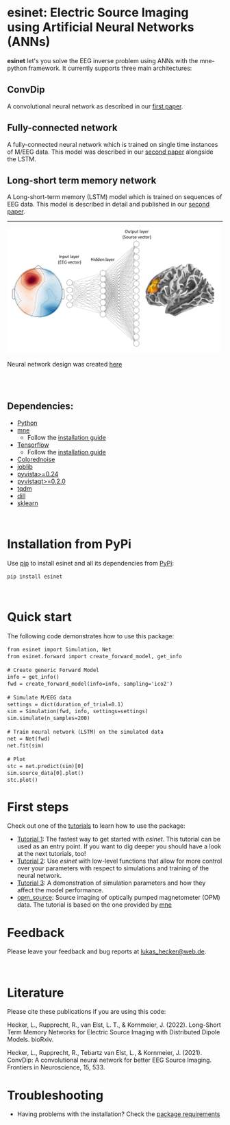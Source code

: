 # esinet: Electric Source Imaging using Artificial Neural Networks (ANNs)

**esinet** let's you solve the EEG inverse problem using ANNs with the
mne-python framework. It currently supports three main architectures:


## ConvDip
A convolutional neural network as described in our [first paper](https://www.frontiersin.org/articles/10.3389/fnins.2021.569918/full).


## Fully-connected network

A fully-connected neural network which is trained on single time instances of M/EEG data. This model was described in our [second paper](https://www.biorxiv.org/content/10.1101/2022.04.13.488148v1) alongside the LSTM.

## Long-short term memory network
A Long-short-term memory (LSTM) model which is trained on sequences of EEG data. This model is described in detail and published in our [second paper](https://www.biorxiv.org/content/10.1101/2022.04.13.488148v1).

---

<!-- ![esinet](/assets/esinet.png) -->
<img src="assets/esinet.png" alt="esinet" width="500"/>

Neural network design was created [here](http://alexlenail.me/NN-SVG/index.html)

<br/><br/>

## Dependencies:
* [Python](https://www.python.org/downloads/)
* [mne](https://mne.tools/stable/index.html)
  * Follow the [installation guide](https://mne.tools/stable/install/mne_python.html#installing-mne-python-and-its-dependencies)
* [Tensorflow](https://www.tensorflow.org/)
  * Follow the [installation guide](https://www.tensorflow.org/install)
* [Colorednoise](https://github.com/felixpatzelt/colorednoise)
* [joblib](https://joblib.readthedocs.io/en/latest/#)
* [pyvista>=0.24](https://docs.pyvista.org/)
* [pyvistaqt>=0.2.0](https://qtdocs.pyvista.org/)
* [tqdm](https://github.com/tqdm/tqdm)
* [dill](https://dill.readthedocs.io/en/latest/dill.html)
* [sklearn](https://scikit-learn.org/stable/)

<br/>

# Installation from PyPi
Use [pip](https://pip.pypa.io/en/stable/) to install esinet and all its
dependencies from [PyPi](https://pypi.org/):

```
pip install esinet
```

<br/>

# Quick start
The following code demonstrates how to use this package:

```
from esinet import Simulation, Net
from esinet.forward import create_forward_model, get_info

# Create generic Forward Model
info = get_info()
fwd = create_forward_model(info=info, sampling='ico2')

# Simulate M/EEG data
settings = dict(duration_of_trial=0.1)
sim = Simulation(fwd, info, settings=settings)
sim.simulate(n_samples=200)

# Train neural network (LSTM) on the simulated data
net = Net(fwd)
net.fit(sim)

# Plot
stc = net.predict(sim)[0]
sim.source_data[0].plot()
stc.plot()
```

# First steps

Check out one of the [tutorials](tutorials/) to learn how to use the package:

* [Tutorial 1](tutorials/tutorial_1.ipynb): The fastest way to get started with
  *esinet*. This tutorial can be used as an entry point. If you want to dig
  deeper you should have a look at the next tutorials, too!
* [Tutorial 2](tutorials/tutorial_2.ipynb): Use *esinet* with low-level
  functions that allow for more control over your parameters with respect to
  simulations and training of the neural network.
* [Tutorial 3](tutorials/tutorial_3.ipynb): A demonstration of simulation
  parameters and how they affect the model performance.
* [opm_source](tutorials/opm_source.ipynb): Source imaging of optically pumped
  magnetometer (OPM) data. The tutorial is based on the one provided by
  [mne](https://mne.tools/stable/auto_examples/datasets/opm_data.html#sphx-glr-auto-examples-datasets-opm-data-py)

# Feedback
Please leave your feedback and bug reports at lukas_hecker@web.de.

<br/>

# Literature
Please cite these publications if you are using this code:

Hecker, L., Rupprecht, R., van Elst, L. T., & Kornmeier, J. (2022). Long-Short Term Memory Networks for Electric Source Imaging with Distributed Dipole Models. bioRxiv.

Hecker, L., Rupprecht, R., Tebartz van Elst, L., & Kornmeier, J. (2021). ConvDip: A convolutional neural network for better EEG Source Imaging. Frontiers in Neuroscience, 15, 533.



# Troubleshooting
* Having problems with the installation? Check the [package requirements](requirements.txt)
